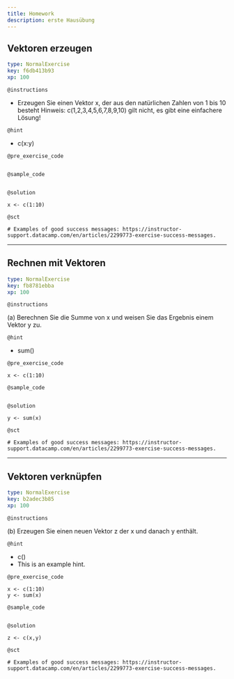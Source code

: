 ```yaml
---
title: Homework
description: erste Hausübung
---
```


## Vektoren erzeugen

```yaml
type: NormalExercise
key: f6db413b93
xp: 100
```

<!-- Guidelines for contexts: https://instructor-support.datacamp.com/en/articles/2375526-course-coding-exercises. -->

`@instructions`
<!-- Guidelines for instructions https://instructor-support.datacamp.com/en/articles/2375526-course-coding-exercises. -->
- Erzeugen Sie einen Vektor x, der aus den natürlichen Zahlen von 1 bis 10 besteht
  Hinweis: c(1,2,3,4,5,6,7,8,9,10) gilt nicht, es gibt eine einfachere Lösung!

`@hint`
<!-- Examples of good hints: https://instructor-support.datacamp.com/en/articles/2379164-hints-best-practices. -->
- c(x:y)

`@pre_exercise_code`
```{r}

```

`@sample_code`
```{r}

```

`@solution`
```{r}
x <- c(1:10)
```

`@sct`
```{r}
# Examples of good success messages: https://instructor-support.datacamp.com/en/articles/2299773-exercise-success-messages.
```

---

## Rechnen mit Vektoren

```yaml
type: NormalExercise
key: fb8781ebba
xp: 100
```

<!-- Guidelines for contexts: https://instructor-support.datacamp.com/en/articles/2375526-course-coding-exercises. -->

`@instructions`
<!-- Guidelines for instructions https://instructor-support.datacamp.com/en/articles/2375526-course-coding-exercises. -->
(a) Berechnen Sie die Summe von x und weisen Sie das Ergebnis einem Vektor y zu.

`@hint`
<!-- Examples of good hints: https://instructor-support.datacamp.com/en/articles/2379164-hints-best-practices. -->
- sum()

`@pre_exercise_code`
```{r}
x <- c(1:10)
```

`@sample_code`
```{r}

```

`@solution`
```{r}
y <- sum(x)
```

`@sct`
```{r}
# Examples of good success messages: https://instructor-support.datacamp.com/en/articles/2299773-exercise-success-messages.
```

---

## Vektoren verknüpfen

```yaml
type: NormalExercise
key: b2adec3b85
xp: 100
```

<!-- Guidelines for contexts: https://instructor-support.datacamp.com/en/articles/2375526-course-coding-exercises. -->

`@instructions`
<!-- Guidelines for instructions https://instructor-support.datacamp.com/en/articles/2375526-course-coding-exercises. -->
(b) Erzeugen Sie einen neuen Vektor z der x und danach y enthält.

`@hint`
<!-- Examples of good hints: https://instructor-support.datacamp.com/en/articles/2379164-hints-best-practices. -->
- c()
- This is an example hint.

`@pre_exercise_code`
```{r}
x <- c(1:10)
y <- sum(x)
```

`@sample_code`
```{r}

```

`@solution`
```{r}
z <- c(x,y)
```

`@sct`
```{r}
# Examples of good success messages: https://instructor-support.datacamp.com/en/articles/2299773-exercise-success-messages.
```
